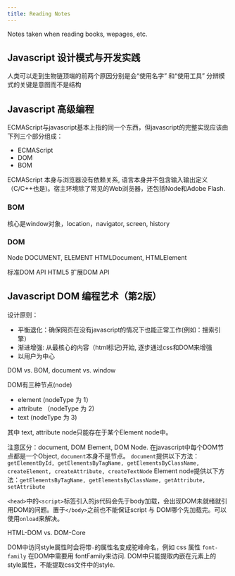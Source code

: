 ```yaml
---
title: Reading Notes
---
```

Notes taken when reading books, wepages, etc.
## Javascript 设计模式与开发实践
人类可以走到生物链顶端的前两个原因分别是会“使用名字” 和“使用工具”
分辨模式的关键是意图而不是结构

## Javascript 高级编程
ECMAScript与javascript基本上指的同一个东西，但javascript的完整实现应该由下列三个部分组成：
* ECMAScript
* DOM
* BOM

ECMAScript 本身与浏览器没有依赖关系, 语言本身并不包含输入输出定义（C/C++也是)。宿主环境除了常见的Web浏览器，还包括Node和Adobe Flash.

### BOM
核心是window对象，location，navigator, screen, history

### DOM
Node
DOCUMENT, ELEMENT
HTMLDocument, HTMLElement

标准DOM API
HTML5 扩展DOM API

## Javascript DOM 编程艺术（第2版）
设计原则：
* 平衡退化：确保网页在没有javascript的情况下也能正常工作(例如：搜索引擎）
* 渐进增强: 从最核心的内容（html标记)开始, 逐步通过css和DOM来增强
* 以用户为中心

DOM vs. BOM, document vs. window

DOM有三种节点(node)
* element (nodeType 为 1）
* attribute （nodeType 为 2)
* text (nodeType 为 3)

其中 text, attribute node只能存在于某个Element node中。

注意区分：document, DOM Element, DOM Node. 在javascript中每个DOM节点都是一个Object, `document`本身不是节点。
`document`提供以下方法：`getElementById, getElementsByTagName, getElementsByClassName, createElement, createAttribute, createTextNode`
Element node提供以下方法：`getElementsByTagName, getElementsByClassName, getAttribute, setAttribute`

`<head>`中的`<script>`标签引入的js代码会先于body加载，会出现DOM未就绪就引用DOM的问题。置于`</body>`之前也不能保证script 与 DOM哪个先加载完。可以使用`onload`来解决。

HTML-DOM vs. DOM-Core

DOM中访问style属性时会将带`-`的属性名变成驼峰命名，例如 css 属性 `font-family` 在DOM中需要用 fontFamily来访问. DOM中只能提取内嵌在元素上的style属性，不能提取css文件中的style. 